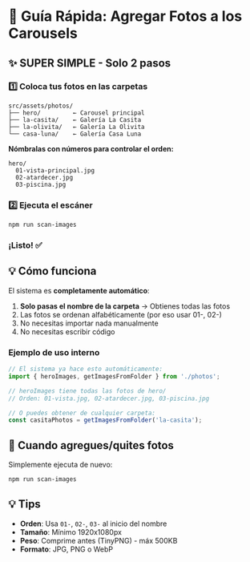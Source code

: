 # 🚀 Guía Rápida: Agregar Fotos a los Carousels

## ✨ SUPER SIMPLE - Solo 2 pasos

### 1️⃣ Coloca tus fotos en las carpetas
```
src/assets/photos/
├── hero/         ← Carousel principal
├── la-casita/    ← Galería La Casita
├── la-olivita/   ← Galería La Olivita
└── casa-luna/    ← Galería Casa Luna
```

**Nómbralas con números para controlar el orden:**
```
hero/
  01-vista-principal.jpg
  02-atardecer.jpg
  03-piscina.jpg
```

### 2️⃣ Ejecuta el escáner
```bash
npm run scan-images
```

### ¡Listo! ✅

## 💡 Cómo funciona

El sistema es **completamente automático**:

1. **Solo pasas el nombre de la carpeta** → Obtienes todas las fotos
2. Las fotos se ordenan alfabéticamente (por eso usar 01-, 02-)
3. No necesitas importar nada manualmente
4. No necesitas escribir código

### Ejemplo de uso interno

```typescript
// El sistema ya hace esto automáticamente:
import { heroImages, getImagesFromFolder } from './photos';

// heroImages tiene todas las fotos de hero/
// Orden: 01-vista.jpg, 02-atardecer.jpg, 03-piscina.jpg

// O puedes obtener de cualquier carpeta:
const casitaPhotos = getImagesFromFolder('la-casita');
```

## 🔄 Cuando agregues/quites fotos

Simplemente ejecuta de nuevo:
```bash
npm run scan-images
```

## 💡 Tips
- **Orden**: Usa `01-`, `02-`, `03-` al inicio del nombre
- **Tamaño**: Mínimo 1920x1080px
- **Peso**: Comprime antes (TinyPNG) - máx 500KB
- **Formato**: JPG, PNG o WebP
